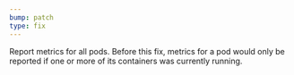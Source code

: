 ```yaml
---
bump: patch
type: fix
---
```


Report metrics for all pods. Before this fix, metrics for a pod would only be reported if one or more of its containers was currently running.
